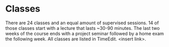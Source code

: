 # Classes

There are 24 classes and an equal amount of supervised sessions. 14 of those classes start with a lecture that lasts ~30-90 minutes. The last two weeks of the course ends with a project seminar followed by a home exam the following week. All classes are listed in TimeEdit. &lt;insert link&gt;.

